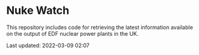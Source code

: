 # Nuke Watch

This repository includes code for retrieving the latest information available on the output of EDF nuclear power plants in the UK.

Last updated: 2022-03-09 02:07